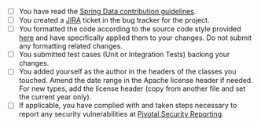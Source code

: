 <!--

Thank you for proposing a pull request. This template will guide you through the essential steps necessary for a pull request.
Make sure that:

-->

- [ ] You have read the [Spring Data contribution guidelines](https://github.com/spring-projects/spring-data-build/blob/master/CONTRIBUTING.adoc).
- [ ] You created a [JIRA](https://jira.spring.io/browse/DATAGEODE) ticket in the bug tracker for the project.
- [ ] You formatted the code according to the source code style provided [here](https://github.com/spring-projects/spring-data-build/tree/master/etc/ide) and have specifically applied them to your changes. Do not submit any formatting related changes.
- [ ] You submitted test cases (Unit or Integration Tests) backing your changes.
- [ ] You added yourself as the author in the headers of the classes you touched. Amend the date range in the Apache license header if needed. For new types, add the license header (copy from another file and set the current year only).
- [ ] If applicable, you have complied with and taken steps necessary to report any security vulnerabilities at [Pivotal Security Reporting](https://pivotal.io/security#reporting).
